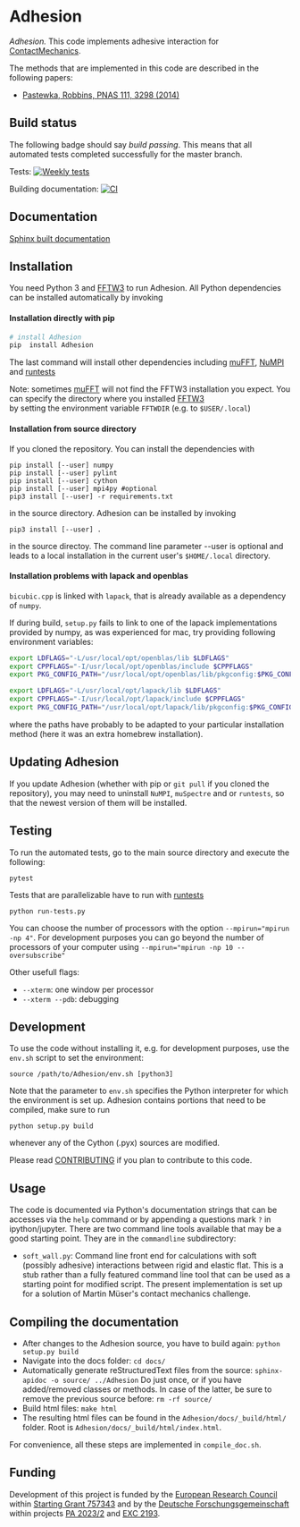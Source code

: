 Adhesion
========

*Adhesion.* This code implements adhesive interaction for [ContactMechanics](https://https://github.com/ComputationalMechanics/ContactMechanics).

The methods that are implemented in this code are described in the following papers:

- [Pastewka, Robbins, PNAS 111, 3298 (2014)](https://doi.org/10.1073/pnas.1320846111)

Build status
------------

The following badge should say _build passing_. This means that all automated tests completed successfully for the master branch.

Tests: [![Weekly tests](https://github.com/ContactEngineering/Adhesion/actions/workflows/tests.yml/badge.svg)](https://github.com/ContactEngineering/Adhesion/actions/workflows/tests.yml)

Building documentation: [![CI](https://github.com/ContactEngineering/Adhesion/actions/workflows/publish.yml/badge.svg)](https://github.com/ContactEngineering/Adhesion/actions/workflows/publish.yml)

Documentation
-------------

[Sphinx built documentation](https://contactengineering.github.io/Adhesion/)

Installation
------------

You need Python 3 and [FFTW3](http://www.fftw.org/) to run Adhesion. All Python dependencies can be installed automatically by invoking

#### Installation directly with pip

```bash
# install Adhesion
pip  install Adhesion
```

The last command will install other dependencies including 
[muFFT](https://gitlab.com/muspectre/muspectre.git), 
[NuMPI](https://github.com/IMTEK-Simulation/NuMPI.git) and [runtests](https://github.com/bccp/runtests.git)

Note: sometimes [muFFT](https://gitlab.com/muspectre/muspectre.git) will not find the FFTW3 installation you expect.
You can specify the directory where you installed [FFTW3](http://www.fftw.org/)  
by setting the environment variable `FFTWDIR` (e.g. to `$USER/.local`) 

#### Installation from source directory 

If you cloned the repository. You can install the dependencies with

```
pip install [--user] numpy
pip install [--user] pylint
pip install [--user] cython
pip install [--user] mpi4py #optional
pip3 install [--user] -r requirements.txt
```

in the source directory. Adhesion can be installed by invoking

```pip3 install [--user] .```

in the source directoy. The command line parameter --user is optional and leads to a local installation in the current user's `$HOME/.local` directory.

#### Installation problems with lapack and openblas

`bicubic.cpp` is linked with `lapack`, that is already available as a dependency of `numpy`. 

If during build, `setup.py` fails to link to one of the lapack implementations 
provided by numpy, as was experienced for mac, try providing following environment variables: 

```bash
export LDFLAGS="-L/usr/local/opt/openblas/lib $LDFLAGS"
export CPPFLAGS="-I/usr/local/opt/openblas/include $CPPFLAGS"
export PKG_CONFIG_PATH="/usr/local/opt/openblas/lib/pkgconfig:$PKG_CONFIG_PATH"

export LDFLAGS="-L/usr/local/opt/lapack/lib $LDFLAGS"
export CPPFLAGS="-I/usr/local/opt/lapack/include $CPPFLAGS"
export PKG_CONFIG_PATH="/usr/local/opt/lapack/lib/pkgconfig:$PKG_CONFIG_PATH"
```    
where the paths have probably to be adapted to your particular installation method
(here it was an extra homebrew installation).

Updating Adhesion
------------- 

If you update Adhesion (whether with pip or `git pull` if you cloned the repository), 
you may need to uninstall `NuMPI`, `muSpectre` and or `runtests`, so that the 
newest version of them will be installed.

Testing
-------

To run the automated tests, go to the main source directory and execute the following:

```
pytest
```

Tests that are parallelizable have to run with [runtests](https://github.com/AntoineSIMTEK/runtests)
```
python run-tests.py 
``` 

You can choose the number of processors with the option `--mpirun="mpirun -np 4"`. For development purposes you can go beyond the number of processors of your computer using `--mpirun="mpirun -np 10 --oversubscribe"`

Other usefull flags:
- `--xterm`: one window per processor
- `--xterm --pdb`: debugging

Development
-----------

To use the code without installing it, e.g. for development purposes, use the `env.sh` script to set the environment:

```source /path/to/Adhesion/env.sh [python3]```

Note that the parameter to `env.sh` specifies the Python interpreter for which the environment is set up. Adhesion contains portions that need to be compiled, make sure to run

```python setup.py build```

whenever any of the Cython (.pyx) sources are modified.

Please read [CONTRIBUTING](CONTRIBUTING.md) if you plan to contribute to this code.

Usage
-----

The code is documented via Python's documentation strings that can be accesses via the `help` command or by appending a questions mark `?` in ipython/jupyter. There are two command line tools available that may be a good starting point. They are in the `commandline` subdirectory:

- `soft_wall.py`: Command line front end for calculations with soft (possibly adhesive) interactions between rigid and elastic flat. This is a stub rather than a fully featured command line tool that can be used as a starting point for modified script. The present implementation is set up for a solution of Martin Müser's contact mechanics challenge.

Compiling the documentation
---------------------------

- After changes to the Adhesion source, you have to build again: ```python setup.py build```
- Navigate into the docs folder: ```cd docs/``` 
- Automatically generate reStructuredText files from the source: ```sphinx-apidoc -o source/ ../Adhesion``` 
Do just once, or if you have added/removed classes or methods. In case of the latter, be sure to remove the previous source before: ```rm -rf source/```
- Build html files: ```make html```
- The resulting html files can be found in the ```Adhesion/docs/_build/html/``` folder. Root is ```Adhesion/docs/_build/html/index.html```.

For convenience, all these steps are implemented in `compile_doc.sh`.

Funding
-------

Development of this project is funded by the [European Research Council](https://erc.europa.eu) within [Starting Grant 757343](https://cordis.europa.eu/project/id/757343) and by the [Deutsche Forschungsgemeinschaft](https://www.dfg.de/en) within projects [PA 2023/2](https://gepris.dfg.de/gepris/projekt/258153560) and [EXC 2193](https://gepris.dfg.de/gepris/projekt/390951807).
